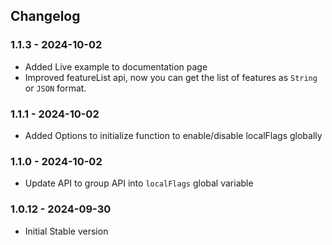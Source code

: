 ## Changelog

### 1.1.3 - 2024-10-02
- Added Live example to documentation page
- Improved featureList api, now you can get the list of features as `String` or `JSON` format.

### 1.1.1 - 2024-10-02
- Added Options to initialize function to enable/disable localFlags globally

### 1.1.0 - 2024-10-02
- Update API to group API into `localFlags` global variable

### 1.0.12 - 2024-09-30
- Initial Stable version